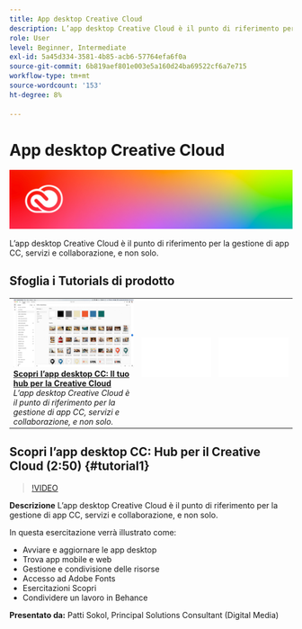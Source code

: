 ```yaml
---
title: App desktop Creative Cloud
description: L’app desktop Creative Cloud è il punto di riferimento per la gestione di app CC, servizi e collaborazione, e non solo.
role: User
level: Beginner, Intermediate
exl-id: 5a45d334-3581-4b85-acb6-57764efa6f0a
source-git-commit: 6b819aef801e003e5a160d24ba69522cf6a7e715
workflow-type: tm+mt
source-wordcount: '153'
ht-degree: 8%

---
```


# App desktop Creative Cloud

![Tutorial Hero Image](../assets/CCDA.jpg)

L’app desktop Creative Cloud è il punto di riferimento per la gestione di app CC, servizi e collaborazione, e non solo.

## Sfoglia i Tutorials di prodotto

<table style="table-layout:fixed">
<tr>
 <td>
   <a href="creativeclouddesktopapp.md#tutorial1">
      <img alt="Scopri l’app desktop CC: Il tuo hub per la Creative Cloud" src="../assets/ccda_overview_sokol_thumbnail.jpg" />
   </a>
    <div>
   <a href="creativeclouddesktopapp.md#tutorial1"><strong>Scopri l’app desktop CC: Il tuo hub per la Creative Cloud</strong></a>
    </div>
    <em>L’app desktop Creative Cloud è il punto di riferimento per la gestione di app CC, servizi e collaborazione, e non solo.</em>
    <br>
  </td>
  <td>
    <img alt="Spaziatore" src="../assets/Whitespacer.png" />
    <div>
    <br>
  </td>
  <td>
    <img alt="Spaziatore" src="../assets/Whitespacer.png" />
    <div>
    <br>
  </td>
</tr>
</table>

## Scopri l’app desktop CC: Hub per il Creative Cloud (2:50) {#tutorial1}

>[!VIDEO](https://video.tv.adobe.com/v/327095?hidetitle=true)

**Descrizione**
L’app desktop Creative Cloud è il punto di riferimento per la gestione di app CC, servizi e collaborazione, e non solo.

In questa esercitazione verrà illustrato come:
* Avviare e aggiornare le app desktop
* Trova app mobile e web
* Gestione e condivisione delle risorse
* Accesso ad Adobe Fonts
* Esercitazioni Scopri
* Condividere un lavoro in Behance

**Presentato da:**
Patti Sokol, Principal Solutions Consultant (Digital Media)
